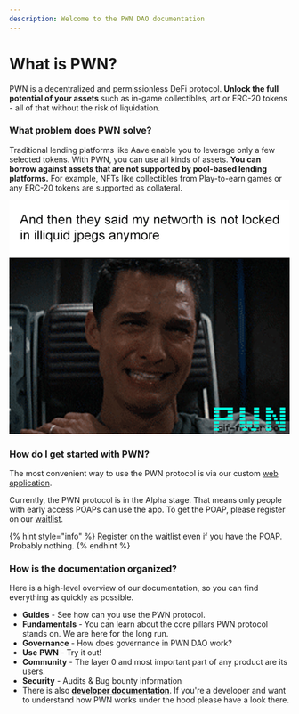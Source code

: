 ```yaml
---
description: Welcome to the PWN DAO documentation
---
```


# What is PWN?

PWN is a decentralized and permissionless DeFi protocol. **Unlock the full potential of your assets** such as in-game collectibles, art or ERC-20 tokens - all of that without the risk of liquidation.

### **What problem does PWN solve?**

Traditional lending platforms like Aave enable you to leverage only a few selected tokens. With PWN, you can use all kinds of assets. **You can borrow against assets that are not supported by pool-based lending platforms.** For example, NFTs like collectibles from Play-to-earn games or any ERC-20 tokens are supported as collateral.

![](.gitbook/assets/image.png)

### How do I get started with PWN?

The most convenient way to use the PWN protocol is via our custom [web application](https://app.pwn.finance).

Currently, the PWN protocol is in the Alpha stage. That means only people with early access POAPs can use the app. To get the POAP, please register on our [waitlist](https://pwn.finance/waitlist).

{% hint style="info" %}
Register on the waitlist even if you have the POAP. Probably nothing.
{% endhint %}

### How is the documentation organized?

Here is a high-level overview of our documentation, so you can find everything as quickly as possible.

* **Guides** - See how can you use the PWN protocol.&#x20;
* **Fundamentals** - You can learn about the core pillars PWN protocol stands on. We are here for the long run.
* **Governance** - How does governance in PWN DAO work?
* **Use** **PWN** - Try it out!
* **Community** - The layer 0 and most important part of any product are its users.
* **Security** - Audits & Bug bounty information
* There is also [**developer documentation**](https://pwn-1.gitbook.io/developer-docs/). If you're a developer and want to understand how PWN works under the hood please have a look there.&#x20;

